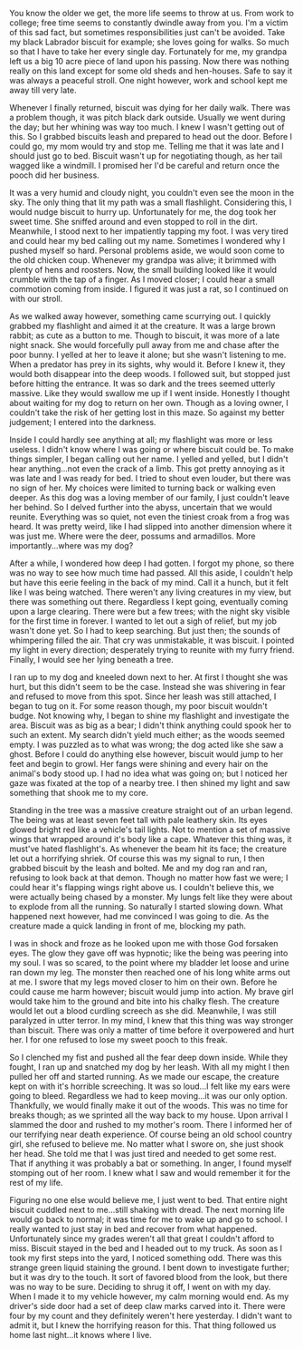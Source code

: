 You know the older we get, the more life seems to throw at us. From work to college; free time seems to constantly dwindle away from you. I'm a victim of this sad fact, but sometimes responsibilities just can't be avoided. Take my black Labrador biscuit for example; she loves going for walks. So much so that I have to take her every single day. Fortunately for me, my grandpa left us a big 10 acre piece of land upon his passing. Now there was nothing really on this land except for some old sheds and hen-houses. Safe to say it was always a peaceful stroll. One night however, work and school kept me away till very late. 

Whenever I finally returned, biscuit was dying for her daily walk. There was a problem though, it was pitch black dark outside. Usually we went during the day; but her whining was way too much. I knew I wasn't getting out of this. So I grabbed biscuits leash and prepared to head out the door. Before I could go, my mom would try and stop me. Telling me that it was late and I should just go to bed. Biscuit wasn't up for negotiating though, as her tail wagged like a windmill. I promised her I'd be careful and return once the pooch did her business. 

It was a very humid and cloudy night, you couldn't even see the moon in the sky. The only thing that lit my path was a small flashlight. Considering this, I would nudge biscuit to hurry up. Unfortunately for me, the dog took her sweet time. She sniffed around and even stopped to roll in the dirt. Meanwhile, I stood next to her impatiently tapping my foot. I was very tired and could hear my bed calling out my name. Sometimes I wondered why I pushed myself so hard. Personal problems aside, we would soon come to the old chicken coup. Whenever my grandpa was alive; it brimmed with plenty of hens and roosters. Now, the small building looked like it would crumble with the tap of a finger. As I moved closer; I could hear a small commotion coming from inside. I figured it was just a rat, so I continued on with our stroll. 

As we walked away however, something came scurrying out. I quickly grabbed my flashlight and aimed it at the creature. It was a large brown rabbit; as cute as a button to me. Though to biscuit, it was more of a late night snack. She would forcefully pull away from me and chase after the poor bunny. I yelled at her to leave it alone; but she wasn't listening to me. When a predator has prey in its sights, why would it. Before I knew it, they would both disappear into the deep woods. I followed suit, but stopped just before hitting the entrance. It was so dark and the trees seemed utterly massive. Like they would swallow me up if I went inside. Honestly I thought about waiting for my dog to return on her own. Though as a loving owner, I couldn't take the risk of her getting lost in this maze. So against my better judgement; I entered into the darkness. 

Inside I could hardly see anything at all; my flashlight was more or less useless. I didn't know where I was going or where biscuit could be. To make things simpler, I began calling out her name. I yelled and yelled, but I didn't hear anything...not even the crack of a limb. This got pretty annoying as it was late and I was ready for bed. I tried to shout even louder, but there was no sign of her. My choices were limited to turning back or walking even deeper. As this dog was a loving member of our family, I just couldn't leave her behind. So I delved further into the abyss, uncertain that we would reunite. Everything was so quiet, not even the tiniest croak from a frog was heard. It was pretty weird, like I had slipped into another dimension where it was just me. Where were the deer, possums and armadillos. More importantly...where was my dog? 

After a while, I wondered how deep I had gotten. I forgot my phone, so there was no way to see how much time had passed. All this aside, I couldn't help but have this eerie feeling in the back of my mind. Call it a hunch, but it felt like I was being watched. There weren't any living creatures in my view, but there was something out there. Regardless I kept going, eventually coming upon a large clearing. There were but a few trees; with the night sky visible for the first time in forever. I wanted to let out a sigh of relief, but my job wasn't done yet. So I had to keep searching. But just then; the sounds of whimpering filled the air. That cry was unmistakable, it was biscuit. I pointed my light in every direction; desperately trying to reunite with my furry friend. Finally, I would see her lying beneath a tree. 

I ran up to my dog and kneeled down next to her. At first I thought she was hurt, but this didn't seem to be the case. Instead she was shivering in fear and refused to move from this spot. Since her leash was still attached, I began to tug on it. For some reason though, my poor biscuit wouldn't budge. Not knowing why, I began to shine my flashlight and investigate the area. Biscuit was as big as a bear; I didn't think anything could spook her to such an extent. My search didn't yield much either; as the woods seemed empty. I was puzzled as to what was wrong; the dog acted like she saw a ghost. Before I could do anything else however, biscuit would jump to her feet and begin to growl. Her fangs were shining and every hair on the animal's body stood up. I had no idea what was going on; but I noticed her gaze was fixated at the top of a nearby tree. I then shined my light and saw something that shook me to my core. 

Standing in the tree was a massive creature straight out of an urban legend. The being was at least seven feet tall with pale leathery skin. Its eyes glowed bright red like a vehicle's tail lights. Not to mention a set of massive wings that wrapped around it's body like a cape. Whatever this thing was, it must've hated flashlight's. As whenever the beam hit its face; the creature let out a horrifying shriek. Of course this was my signal to run, I then grabbed biscuit by the leash and bolted. Me and my dog ran and ran, refusing to look back at that demon. Though no matter how fast we were; I could hear it's flapping wings right above us. I couldn't believe this, we were actually being chased by a monster. My lungs felt like they were about to explode from all the running. So naturally I started slowing down. What happened next however, had me convinced I was going to die. As the creature made a quick landing in front of me, blocking my path.

I was in shock and froze as he looked upon me with those God forsaken eyes. The glow they gave off was hypnotic; like the being was peering into my soul. I was so scared, to the point where my bladder let loose and urine ran down my leg. The monster then reached one of his long white arms out at me. I swore that my legs moved closer to him on their own. Before he could cause me harm however; biscuit would jump into action. My brave girl would take him to the ground and bite into his chalky flesh. The creature would let out a blood curdling screech as she did. Meanwhile, I was still paralyzed in utter terror. In my mind, I knew that this thing was way stronger than biscuit. There was only a matter of time before it overpowered and hurt her. I for one refused to lose my sweet pooch to this freak. 

So I clenched my fist and pushed all the fear deep down inside. While they fought, I ran up and snatched my dog by her leash. With all my might I then pulled her off and started running. As we made our escape, the creature kept on with it's horrible screeching. It was so loud...I felt like my ears were going to bleed. Regardless we had to keep moving...it was our only option. Thankfully, we would finally make it out of the woods. This was no time for breaks though; as we sprinted all the way back to my house. Upon arrival I slammed the door and rushed to my mother's room. There I informed her of our terrifying near death experience. Of course being an old school country girl, she refused to believe me. No matter what I swore on, she just shook her head. She told me that I was just tired and needed to get some rest. That if anything it was probably a bat or something. In anger, I found myself stomping out of her room. I knew what I saw and would remember it for the rest of my life. 

Figuring no one else would believe me, I just went to bed. That entire night biscuit cuddled next to me...still shaking with dread. The next morning life would go back to normal; it was time for me to wake up and go to school. I really wanted to just stay in bed and recover from what happened. Unfortunately since my grades weren't all that great I couldn't afford to miss. Biscuit stayed in the bed and I headed out to my truck. As soon as I took my first steps into the yard, I noticed something odd. There was this strange green liquid staining the ground. I bent down to investigate further; but it was dry to the touch. It sort of favored blood from the look, but there was no way to be sure. Deciding to shrug it off, I went on with my day. When I made it to my vehicle however, my calm morning would end. As my driver's side door had a set of deep claw marks carved into it. There were four by my count and they definitely weren't here yesterday. I didn't want to admit it, but I knew the horrifying reason for this. That thing followed us home last night...it knows where I live.